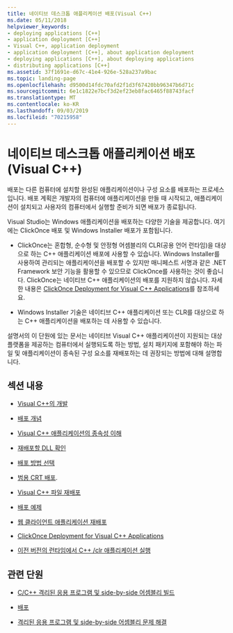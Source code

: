```yaml
---
title: 네이티브 데스크톱 애플리케이션 배포(Visual C++)
ms.date: 05/11/2018
helpviewer_keywords:
- deploying applications [C++]
- application deployment [C++]
- Visual C++, application deployment
- application deployment [C++], about application deployment
- deploying applications [C++], about deploying applications
- distributing applications [C++]
ms.assetid: 37f1691e-d67c-41e4-926e-528a237a9bac
ms.topic: landing-page
ms.openlocfilehash: d9500d14fdc70afd2f1d3f67420bb96347b6d71c
ms.sourcegitcommit: 6e1c1822e7bcf3d2ef23eb8fac6465f88743facf
ms.translationtype: MT
ms.contentlocale: ko-KR
ms.lasthandoff: 09/03/2019
ms.locfileid: "70215958"
---
```

# <a name="deploying-native-desktop-applications-visual-c"></a>네이티브 데스크톱 애플리케이션 배포(Visual C++)

배포는 다른 컴퓨터에 설치할 완성된 애플리케이션이나 구성 요소를 배포하는 프로세스입니다. 배포 계획은 개발자의 컴퓨터에 애플리케이션을 만들 때 시작되고, 애플리케이션이 설치되고 사용자의 컴퓨터에서 실행할 준비가 되면 배포가 종료됩니다.

Visual Studio는 Windows 애플리케이션을 배포하는 다양한 기술을 제공합니다. 여기에는 ClickOnce 배포 및 Windows Installer 배포가 포함됩니다.

- ClickOnce는 혼합형, 순수형 및 안정형 어셈블리의 CLR(공용 언어 런타임)을 대상으로 하는 C++ 애플리케이션 배포에 사용할 수 있습니다. Windows Installer를 사용하여 관리되는 애플리케이션을 배포할 수 있지만 매니페스트 서명과 같은 .NET Framework 보안 기능을 활용할 수 있으므로 ClickOnce를 사용하는 것이 좋습니다. ClickOnce는 네이티브 C++ 애플리케이션의 배포를 지원하지 않습니다. 자세한 내용은 [ClickOnce Deployment for Visual C++ Applications](clickonce-deployment-for-visual-cpp-applications.md)를 참조하세요.

- Windows Installer 기술은 네이티브 C++ 애플리케이션 또는 CLR를 대상으로 하는 C++ 애플리케이션을 배포하는 데 사용할 수 있습니다.

설명서의 이 단원에 있는 문서는 네이티브 Visual C++ 애플리케이션이 지원되는 대상 플랫폼을 제공하는 컴퓨터에서 실행되도록 하는 방법, 설치 패키지에 포함해야 하는 파일 및 애플리케이션이 종속된 구성 요소를 재배포하는 데 권장되는 방법에 대해 설명합니다.

## <a name="in-this-section"></a>섹션 내용

- [Visual C++의 개발](deployment-in-visual-cpp.md)

- [배포 개념](deployment-concepts.md)

- [Visual C++ 애플리케이션의 종속성 이해](understanding-the-dependencies-of-a-visual-cpp-application.md)

- [재배포할 DLL 확인](determining-which-dlls-to-redistribute.md)

- [배포 방법 선택](choosing-a-deployment-method.md)

- [범용 CRT 배포](universal-crt-deployment.md).

- [Visual C++ 파일 재배포](redistributing-visual-cpp-files.md)

- [배포 예제](deployment-examples.md)

- [웹 클라이언트 애플리케이션 재배포](redistributing-web-client-applications.md)

- [ClickOnce Deployment for Visual C++ Applications](clickonce-deployment-for-visual-cpp-applications.md)

- [이전 버전의 런타임에서 C++ /clr 애플리케이션 실행](running-a-cpp-clr-application-on-a-previous-runtime-version.md)

## <a name="related-sections"></a>관련 단원

- [C/C++ 격리된 응용 프로그램 및 side-by-side 어셈블리 빌드](../build/building-c-cpp-isolated-applications-and-side-by-side-assemblies.md)

- [배포](/dotnet/framework/deployment/index)

- [ 격리된 응용 프로그램 및 side-by-side 어셈블리 문제 해결](../build/troubleshooting-c-cpp-isolated-applications-and-side-by-side-assemblies.md)